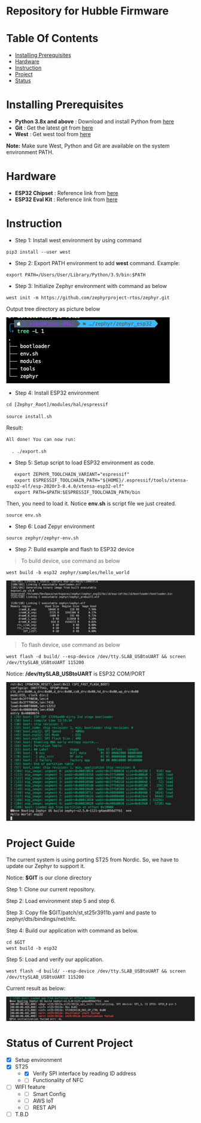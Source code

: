# Repository for Hubble Firmware

# Table Of Contents
* [ Installing Prerequisites ](#Prerequisites) <br>
* [ Hardware ](#Hardware) <br>
* [ Instruction ](#Instruction) <br>
* [ Project ](#Project) <br>
* [ Status ](#Status) <br>

<a name="Prerequisites"></a>
# Installing Prerequisites
* **Python 3.8x and above** : Download and install Python from <a href="https://www.python.org/downloads/">here</a>
* **Git** : Get the latest git from <a href ="https://git-scm.com/downloads">here</a>
* **West** : Get west tool from <a href ="https://docs.zephyrproject.org/latest/guides/west/">here</a>

**Note:** Make sure West, Python and Git are available on the system environment PATH.

<a name="Hardware"></a>
# Hardware

*  **ESP32 Chipset** : Reference link from <a href = "https://www.espressif.com/en/products/socs/esp32"> here </a>
*  **ESP32 Eval Kit** : Reference link from <a href = "https://www.espressif.com/en/products/devkits"> here </a>

<a name="Instruction"></a>
# Instruction

* Step 1: Install west environment by using command 

```
pip3 install --user west
```

* Step 2: Export PATH environment to add **west** command. Example:

```
export PATH=/Users/User/Library/Python/3.9/bin:$PATH
```

* Step 3: Initialize Zephyr environment with command as below

```
west init -m https://github.com/zephyrproject-rtos/zephyr.git
```

Output tree directory as picture below

![Zephyr View](./docs/img/tree_view.png)

* Step 4: Install ESP32 environment 

```
cd [Zephyr_Root]/modules/hal/espressif

source install.sh

```

Result:

```
All done! You can now run:

  . ./export.sh
```

* Step 5: Setup script to load ESP32 environment as code.

```
   export ZEPHYR_TOOLCHAIN_VARIANT="espressif"
   export ESPRESSIF_TOOLCHAIN_PATH="${HOME}/.espressif/tools/xtensa-esp32-elf/esp-2020r3-8.4.0/xtensa-esp32-elf"
   export PATH=$PATH:$ESPRESSIF_TOOLCHAIN_PATH/bin

```

Then, you need to load it. Notice **env.sh** is script file we just created.

```
source env.sh
```

* Step 6: Load Zepyr environment

```
source zephyr/zephyr-env.sh
```

* Step 7: Build example and flash to ESP32 device

> To build device, use command as below 

```
west build -b esp32 zephyr/samples/hello_world
```

![Build Result](./docs/img/hello_world.png)

> To flash device, use command as below

```
west flash -d build/ --esp-device /dev/tty.SLAB_USBtoUART && screen /dev/ttySLAB_USBtoUART 115200
```

Notice: **/dev/ttySLAB_USBtoUART** is ESP32 COM/PORT

![Flash Result](./docs/img/flash_result.png)

<a name="Project"></a>
# Project Guide

The current system is using porting ST25 from Nordic. So, we have to update our Zephyr to support it.

Notice: **$GIT** is our clone directory  

Step 1: Clone our current repository.  

Step 2: Load environment step 5 and step 6.  

Step 3: Copy file $GIT/patch/st,st25r3911b.yaml and paste to zephyr/dts/bindings/net/nfc.  

Step 4: Build our application with command as below. 

```
cd $GIT
west build -b esp32
```

Step 5: Load and verify our application.

```
west flash -d build/ --esp-device /dev/tty.SLAB_USBtoUART && screen /dev/ttySLAB_USBtoUART 115200
```

Current result as below:

![Result](./docs/img/proj_result.png)

<a name="Status"></a>
# Status of Current Project

- [x] Setup environment  
- [x] ST25  
  + - [x] Verify SPI interface by reading ID address  
  + - [ ] Functionality of NFC  
- [ ] WIFI feature
  + - [ ] Smart Config
  + - [ ] AWS IoT
  + - [ ] REST API
- [ ] T.B.D